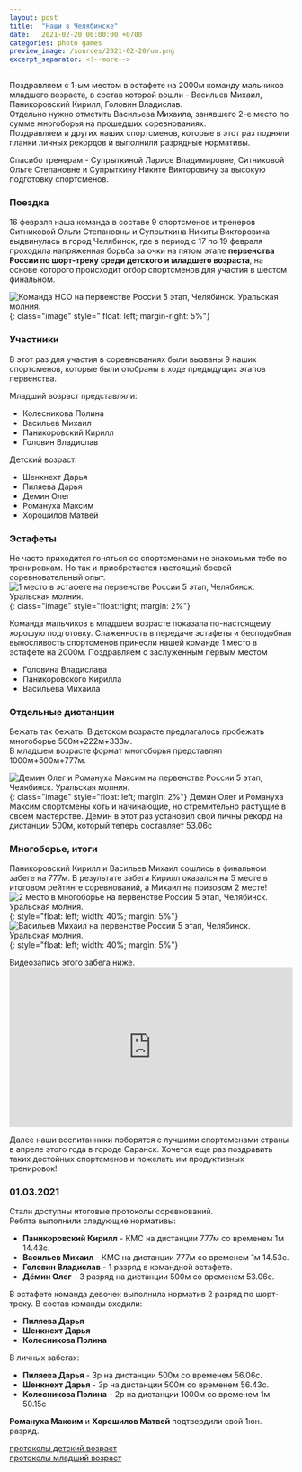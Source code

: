 ```yaml
---
layout: post
title:  "Наши в Челябинске"
date:   2021-02-20 00:00:00 +0700
categories: photo games
preview_image: /sources/2021-02-20/um.png
excerpt_separator: <!--more-->
---
```


Поздравляем с 1-ым местом в эстафете на 2000м команду мальчиков младшего возраста, в состав которой вошли - Васильев Михаил, Паникоровский Кирилл, Головин Владислав.  
Отдельно нужно отметить Васильева Михаила, занявшего 2-е место по сумме многоборья на прошедших соревнованиях.  
Поздравляем и других наших спортсменов, которые в этот раз подняли планки личных рекордов и выполнили разрядные нормативы.
<!--more-->
Спасибо тренерам - Супрыткиной Ларисе Владимировне, Ситниковой Ольге Степановне и Супрыткину Никите Викторовичу за высокую подготовку спортсменов.

### Поездка
16 февраля наша команда в составе 9 спортсменов и тренеров Ситниковой Ольги Степановны и Супрыткина Никиты Викторовича выдвинулась в город Челябинск, где в период с 17 по 19 февраля проходила напряженная борьба за 
очки на пятом этапе **первенства России по шорт-треку среди детского и младшего возраста**, на основе которого происходит отбор спортсменов для участия в шестом финальном.

![Команда НСО на первенстве России 5 этап, Челябинск. Уральская молния.](/sources/2021-02-20/um.png){: class="image" style=" float: left; margin-right: 5%"}

<style>
.image{
    width: 50%;
}
@media (max-width: 768px) {
.image{
    width: 100%;
}
}
</style>    

### Участники
В этот раз для участия в соревнованиях были вызваны 9 наших спортсменов, которые были отобраны в ходе предыдущих этапов первенства.

Младший возраст представляли:
- Колесникова Полина 
- Васильев Михаил
- Паникоровский Кирилл
- Головин Владислав

Детский возраст:
- Шенкнехт Дарья
- Пиляева Дарья
- Демин Олег
- Романуха Максим
- Хорошилов Матвей


### Эстафеты
Не часто приходится гоняться со спортсменами не знакомыми тебе по тренировкам. Но так и приобретается настоящий боевой соревновательный опыт.   
![1 место в эстафете на первенстве России 5 этап, Челябинск. Уральская молния.](/sources/2021-02-20/1_place_relay.jpeg){: class="image" style="float:right;  margin: 2%"}

Команда мальчиков в младшем возрасте показала по-настоящему хорошую подготовку. Слаженность в передаче эстафеты и бесподобная выносливость спортсменов принесли нашей команде 1 место в эстафете на 2000м. Поздравляем с заслуженным первым местом 
- Головина Владислава
- Паникоровского Кирилла
- Васильева Михаила

### Отдельные дистанции
Бежать так бежать. 
В детском возрасте предлагалось пробежать многоборье 500м+222м+333м.  
В младшем возрасте формат многоборья представлял 1000м+500м+777м.


![Демин Олег и Романуха Максим на первенстве России 5 этап, Челябинск. Уральская молния.](/sources/2021-02-20/romanuha_demin.jpeg){: class="image" style="float: left;  margin: 2%"}
Демин Олег и Романуха Максим спортсмены хоть и начинающие, но стремительно растущие в своем мастерстве. Демин в этот раз установил свой личны рекорд на дистанции 500м, который теперь составляет 53.06с 
<div style="clear: both;"></div>


### Многоборье, итоги
Паникоровский Кирилл и Васильев Михаил сошлись в финальном забеге на 777м.
В результате забега Кирилл оказался на 5 месте в итоговом рейтинге соревнований, а Михаил на призовом 2 месте!   
![2 место в многоборье на первенстве России 5 этап, Челябинск. Уральская молния.](/sources/2021-02-20/2_place_vasilev.jpeg){: style="float: left; width: 40%; margin: 5%"}
![Васильев Михаил на первенстве России 5 этап, Челябинск. Уральская молния.](/sources/2021-02-20/vasilev.png){: style="float: left; width: 40%; margin: 5%"}
<div style="clear: both;"></div>
Видеозапись этого забега ниже. 
<div class="ytcontainer">
<iframe width="560" height="315" src="https://www.youtube.com/embed/5k6rjoo-_UM" frameborder="0" allow="accelerometer; autoplay; clipboard-write; encrypted-media; gyroscope; picture-in-picture" allowfullscreen class="ytvideo"></iframe>
</div>

<style>
.ytcontainer {
    position: relative;
    width: 100%;
    height: 0;
    padding-bottom: 56.25%;
}
.ytvideo {
    position: absolute;
    top: 0;
    left: 0;
    width: 100%;
    height: 100%;
}
</style>



Далее наши воспитанники поборятся с лучшими спортсменами страны в апреле этого года в городе Саранск. Хочется еще раз поздравить таких достойных спортсменов и пожелать им продуктивных тренировок!

### 01.03.2021
Стали доступны итоговые протоколы соревнований.  
Ребята выполнили следующие нормативы:

- **Паникоровский Кирилл** - КМС на дистанции 777м со временем 1м 14.43с.  
- **Васильев Михаил** - КМС на дистанции 777м со временем 1м 14.53с.  
- **Головин Владислав** - 1 разряд в командной эстафете.  
- **Дёмин Олег** - 3 разряд на дистанции 500м со временем 53.06с.  

В эстафете команда девочек выполнила норматив 2 разряд по шорт-треку. В состав команды входили:
- **Пиляева Дарья**
- **Шенкнехт Дарья**
- **Колесникова Полина**

В личных забегах:
- **Пиляева Дарья** - 3р на дистанции 500м со временем 56.06с.
- **Шенкнехт Дарья** - 3р на дистанции 500м со временем 56.43с.
- **Колесникова Полина** - 2р на дистанции 1000м со временем 1м 50.15с

**Романуха Максим** и **Хорошилов Матвей** подтвердили свой 1юн. разряд.

[протоколы детский возраст][detsk]  
[протоколы младший возраст][mld]

[detsk]:/sources/doc/prot/20202021pvostokchelyabinskdetsk.pdf
[mld]:/sources/doc/prot/20202021pvostokchelyabinskmld.pdf